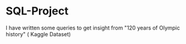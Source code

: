 # SQL-Project
I have written some queries to get insight from "120 years of Olympic history" ( Kaggle Dataset)
